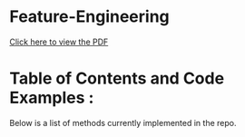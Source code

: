 # Feature-Engineering
 [Click here to view the PDF](https://github.com/dipesh4036/Feature-Engineering/blob/main/A%20Short%20Guide%20for%20Feature%20Engineering%20and%20Feature%20Selection.pdf)


# Table of Contents and Code Examples :
Below is a list of methods currently implemented in the repo.
